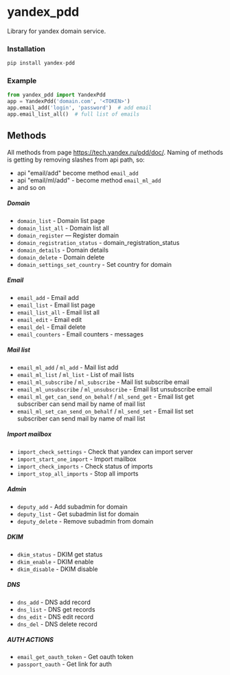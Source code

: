 # yandex_pdd

Library for yandex domain service.

### Installation

```python
pip install yandex-pdd
```

### Example

```python
from yandex_pdd import YandexPdd
app = YandexPdd('domain.com', '<TOKEN>')
app.email_add('login', 'password')  # add email
app.email_list_all()  # full list of emails
```

Methods
----

All methods from page https://tech.yandex.ru/pdd/doc/. Naming of methods is getting by removing slashes from api path, so:
- api "email/add" become method ```email_add```
- api "email/ml/add" - become method ```email_ml_add```
- and so on

##### Domain
- ```domain_list``` - Domain list page
- ```domain_list_all``` - Domain list all
- ```domain_register``` — Register domain
- ```domain_registration_status``` - domain_registration_status
- ```domain_details``` - Domain details
- ```domain_delete``` - Domain delete
- ```domain_settings_set_country``` - Set country for domain

##### Email
- ```email_add``` - Email add
- ```email_list``` - Email list page
- ```email_list_all``` - Email list all
- ```email_edit``` - Email edit
- ```email_del``` - Email delete
- ```email_counters``` - Email counters - messages

##### Mail list
- ```email_ml_add``` / ```ml_add``` - Mail list add
- ```email_ml_list``` / ```ml_list``` - List of mail lists
- ```email_ml_subscribe``` / ```ml_subscribe``` - Mail list subscribe email
- ```email_ml_unsubscribe``` / ```ml_unsubscribe``` - Email list unsubscribe email
- ```email_ml_get_can_send_on_behalf``` / ```ml_send_get``` - Email list get subscriber can send mail by name of mail list
- ```email_ml_set_can_send_on_behalf``` / ```ml_send_set``` - Email list set subscriber can send mail by name of mail list

##### Import mailbox
- ```import_check_settings``` - Check that yandex can import server
- ```import_start_one_import``` - Import mailbox
- ```import_check_imports``` - Check status of imports
- ```import_stop_all_imports``` - Stop all imports

##### Admin
- ```deputy_add``` - Add subadmin for domain
- ```deputy_list``` - Get subadmin list for domain
- ```deputy_delete``` - Remove subadmin from domain

##### DKIM
- ```dkim_status``` - DKIM get status
- ```dkim_enable``` - DKIM enable
- ```dkim_disable``` - DKIM disable

##### DNS
- ```dns_add``` - DNS add record
- ```dns_list``` - DNS get records
- ```dns_edit``` - DNS edit record
- ```dns_del``` - DNS delete record

##### AUTH ACTIONS
- ```email_get_oauth_token``` - Get oauth token
- ```passport_oauth``` - Get link for auth
